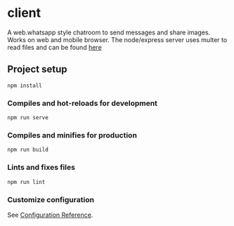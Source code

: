 # client
A web.whatsapp style chatroom to send messages and share images. Works on web and mobile browser.
The node/express server uses multer to read files and can be found [here](https://github.com/al-mister-dog/chat-app)
## Project setup
```
npm install
```

### Compiles and hot-reloads for development
```
npm run serve
```

### Compiles and minifies for production
```
npm run build
```

### Lints and fixes files
```
npm run lint
```

### Customize configuration
See [Configuration Reference](https://cli.vuejs.org/config/).
